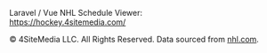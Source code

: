 Laravel / Vue NHL Schedule Viewer:\
https://hockey.4sitemedia.com/

&copy; 4SiteMedia LLC. All Rights Reserved. Data sourced from [nhl.com](https://www.nhl.com/).
